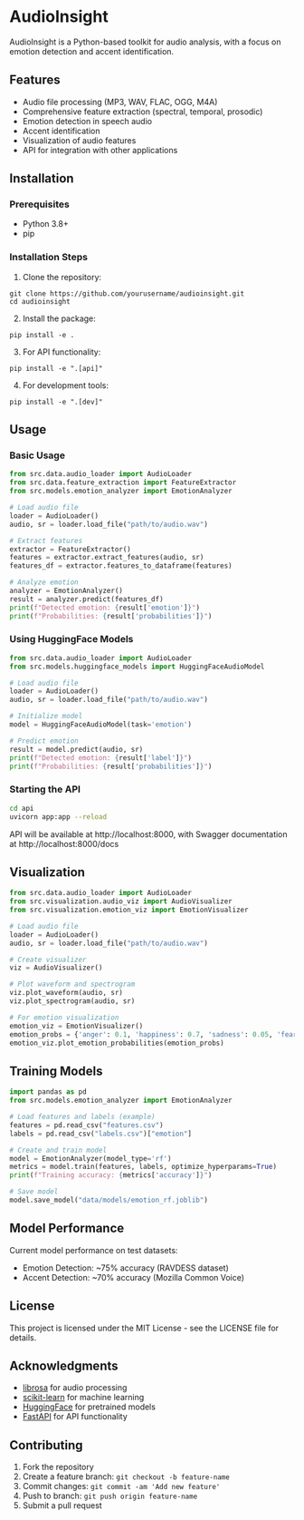 # AudioInsight

AudioInsight is a Python-based toolkit for audio analysis, with a focus on emotion detection and accent identification.

## Features

- Audio file processing (MP3, WAV, FLAC, OGG, M4A)
- Comprehensive feature extraction (spectral, temporal, prosodic)
- Emotion detection in speech audio
- Accent identification
- Visualization of audio features
- API for integration with other applications

## Installation

### Prerequisites

- Python 3.8+
- pip

### Installation Steps

1. Clone the repository:
```
git clone https://github.com/yourusername/audioinsight.git
cd audioinsight
```

2. Install the package:
```
pip install -e .
```

3. For API functionality:
```
pip install -e ".[api]"
```

4. For development tools:
```
pip install -e ".[dev]"
```

## Usage

### Basic Usage

```python
from src.data.audio_loader import AudioLoader
from src.data.feature_extraction import FeatureExtractor
from src.models.emotion_analyzer import EmotionAnalyzer

# Load audio file
loader = AudioLoader()
audio, sr = loader.load_file("path/to/audio.wav")

# Extract features
extractor = FeatureExtractor()
features = extractor.extract_features(audio, sr)
features_df = extractor.features_to_dataframe(features)

# Analyze emotion
analyzer = EmotionAnalyzer()
result = analyzer.predict(features_df)
print(f"Detected emotion: {result['emotion']}")
print(f"Probabilities: {result['probabilities']}")
```

### Using HuggingFace Models

```python
from src.data.audio_loader import AudioLoader
from src.models.huggingface_models import HuggingFaceAudioModel

# Load audio file
loader = AudioLoader()
audio, sr = loader.load_file("path/to/audio.wav")

# Initialize model
model = HuggingFaceAudioModel(task='emotion')

# Predict emotion
result = model.predict(audio, sr)
print(f"Detected emotion: {result['label']}")
print(f"Probabilities: {result['probabilities']}")
```

### Starting the API

```bash
cd api
uvicorn app:app --reload
```

API will be available at http://localhost:8000, with Swagger documentation at http://localhost:8000/docs

## Visualization

```python
from src.data.audio_loader import AudioLoader
from src.visualization.audio_viz import AudioVisualizer
from src.visualization.emotion_viz import EmotionVisualizer

# Load audio file
loader = AudioLoader()
audio, sr = loader.load_file("path/to/audio.wav")

# Create visualizer
viz = AudioVisualizer()

# Plot waveform and spectrogram
viz.plot_waveform(audio, sr)
viz.plot_spectrogram(audio, sr)

# For emotion visualization
emotion_viz = EmotionVisualizer()
emotion_probs = {'anger': 0.1, 'happiness': 0.7, 'sadness': 0.05, 'fear': 0.05, 'neutral': 0.1}
emotion_viz.plot_emotion_probabilities(emotion_probs)
```

## Training Models

```python
import pandas as pd
from src.models.emotion_analyzer import EmotionAnalyzer

# Load features and labels (example)
features = pd.read_csv("features.csv")
labels = pd.read_csv("labels.csv")["emotion"]

# Create and train model
model = EmotionAnalyzer(model_type='rf')
metrics = model.train(features, labels, optimize_hyperparams=True)
print(f"Training accuracy: {metrics['accuracy']}")

# Save model
model.save_model("data/models/emotion_rf.joblib")
```

## Model Performance

Current model performance on test datasets:

- Emotion Detection: ~75% accuracy (RAVDESS dataset)
- Accent Detection: ~70% accuracy (Mozilla Common Voice)

## License

This project is licensed under the MIT License - see the LICENSE file for details.

## Acknowledgments

- [librosa](https://librosa.org/) for audio processing
- [scikit-learn](https://scikit-learn.org/) for machine learning
- [HuggingFace](https://huggingface.co/) for pretrained models
- [FastAPI](https://fastapi.tiangolo.com/) for API functionality

## Contributing

1. Fork the repository
2. Create a feature branch: `git checkout -b feature-name`
3. Commit changes: `git commit -am 'Add new feature'`
4. Push to branch: `git push origin feature-name`
5. Submit a pull request

